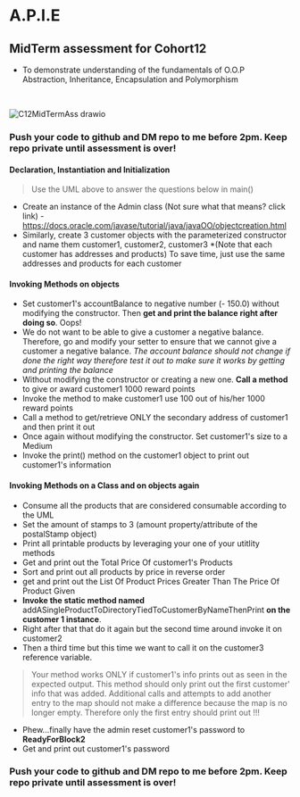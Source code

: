 # **A.P.I.E**
## MidTerm assessment for Cohort12

- To demonstrate understanding of the fundamentals of O.O.P Abstraction, Inheritance, Encapsulation and Polymorphism
 
<br />

![C12MidTermAss drawio](https://user-images.githubusercontent.com/10773482/195033594-44e1140e-2059-433c-84ed-ec80765704da.png)

### Push your code to github and DM repo to me before 2pm. Keep repo private until assessment is over!


#### Declaration, Instantiation and Initialization
> Use the UML above to answer the questions below in main()
- Create an instance of the Admin class (Not sure what that means? click link) - https://docs.oracle.com/javase/tutorial/java/javaOO/objectcreation.html
- Similarly, create 3 customer objects with the parameterized constructor and name them customer1, customer2, customer3 
*(Note that each customer has addresses and products) To save time, just use the same addresses and products for each customer

#### Invoking Methods on objects 
- Set customer1's accountBalance to negative number (- 150.0) without modifying the constructor. Then **get and print the balance right after doing so**. Oops!
- We do not want to be able to give a customer a negative balance. Therefore, go and modify your setter to ensure that we cannot give a customer a negative balance. *The account balance should not change if done the right way therefore test it out to make sure it works by getting and printing the balance*
- Without modifying the constructor or creating a new one. **Call a method** to give or award customer1 1000 reward points
- Invoke the method to make customer1 use 100 out of his/her 1000 reward points
- Call a method to get/retrieve ONLY the secondary address of customer1 and then print it out
- Once again without modifying the constructor. Set customer1's size to a Medium
- Invoke the print() method on the customer1 object to print out customer1's information

#### Invoking Methods on a Class and on objects again
- Consume all the products that are considered consumable according to the UML
- Set the amount of stamps to 3 (amount property/attribute of the postalStamp object) 
- Print all printable products by leveraging your one of your utitlity methods
- Get and print out the Total Price Of customer1's Products
- Sort and print out all products by price in reverse order 
- get and print out the List Of Product Prices Greater Than The Price Of Product Given
- **Invoke the static method named** addASingleProductToDirectoryTiedToCustomerByNameThenPrint **on the customer 1 instance**.
- Right after that that do it again but the second time around invoke it on customer2 
- Then a third time but this time we want to call it on the customer3 reference variable.
> Your method works ONLY if customer1's info prints out as seen in the expected output.
>  This method should only print out the first customer' info that was added. 
>  Additional calls and attempts to add another entry to the map should not make a difference because the map is no longer empty. Therefore only the first entry should print out !!!
- Phew...finally have the admin reset customer1's password to **ReadyForBlock2**
- Get and print out customer1's password

### Push your code to github and DM repo to me before 2pm. Keep repo private until assessment is over!
